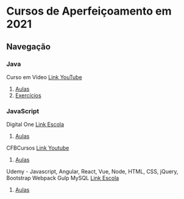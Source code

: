 # Cursos de Aperfeiçoamento em 2021

## Navegação

### Java
Curso em Vídeo
[Link YouTube](https://youtube.com/playlist?list=PLHz_AreHm4dkI2ZdjTwZA4mPMxWTfNSpR)
1. [Aulas](/Java/CursoEmVideo/Aulas)
2. [Exercícios](/Java/CursoEmVideo/Tarefas)

### JavaScript
Digital One
[Link Escola](https://digitalinnovation.one/)
1. [Aulas](/JavaScript/DigitalOne_JavaScript)

CFBCursos
[Link Youtube](https://www.youtube.com/playlist?list=PLx4x_zx8csUj3IbPQ4_X5jis_SkCol3eC)
1. [Aulas](/JavaScript/CFBCursos)

Udemy - Javascript, Angular, React, Vue, Node, HTML, CSS, jQuery, Bootstrap Webpack Gulp MySQL
[Link Escola](https://digitalinnovation.one/)
1. [Aulas](/JavaScript/DigitalOne_JavaScript)
